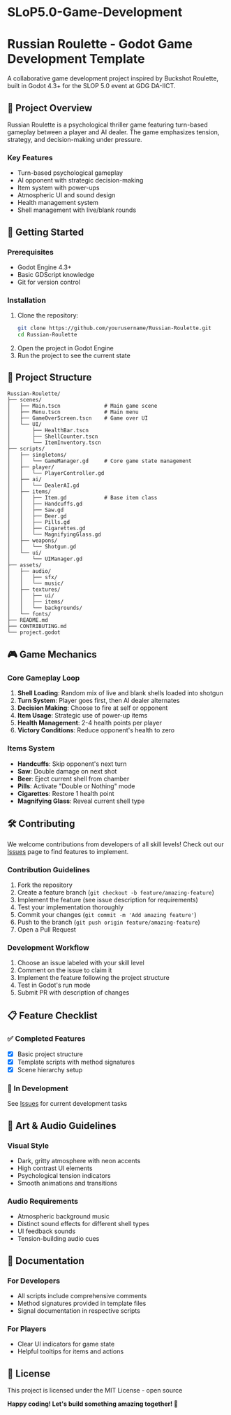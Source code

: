 # SLoP5.0-Game-Development
# Russian Roulette - Godot Game Development Template

A collaborative game development project inspired by Buckshot Roulette, built in Godot 4.3+ for the SLOP 5.0 event at GDG DA-IICT.

## 🎯 Project Overview

Russian Roulette is a psychological thriller game featuring turn-based gameplay between a player and AI dealer. The game emphasizes tension, strategy, and decision-making under pressure.

### Key Features
- Turn-based psychological gameplay
- AI opponent with strategic decision-making
- Item system with power-ups
- Atmospheric UI and sound design
- Health management system
- Shell management with live/blank rounds

## 🚀 Getting Started

### Prerequisites
- Godot Engine 4.3+
- Basic GDScript knowledge
- Git for version control

### Installation
1. Clone the repository:
   ```bash
   git clone https://github.com/yourusername/Russian-Roulette.git
   cd Russian-Roulette
   ```
2. Open the project in Godot Engine
3. Run the project to see the current state

## 📁 Project Structure

```
Russian-Roulette/
├── scenes/
│   ├── Main.tscn              # Main game scene
│   ├── Menu.tscn              # Main menu
│   ├── GameOverScreen.tscn    # Game over UI
│   └── UI/
│       ├── HealthBar.tscn
│       ├── ShellCounter.tscn
│       └── ItemInventory.tscn
├── scripts/
│   ├── singletons/
│   │   └── GameManager.gd     # Core game state management
│   ├── player/
│   │   └── PlayerController.gd
│   ├── ai/
│   │   └── DealerAI.gd
│   ├── items/
│   │   ├── Item.gd            # Base item class
│   │   ├── Handcuffs.gd
│   │   ├── Saw.gd
│   │   ├── Beer.gd
│   │   ├── Pills.gd
│   │   ├── Cigarettes.gd
│   │   └── MagnifyingGlass.gd
│   ├── weapons/
│   │   └── Shotgun.gd
│   └── ui/
│       └── UIManager.gd
├── assets/
│   ├── audio/
│   │   ├── sfx/
│   │   └── music/
│   ├── textures/
│   │   ├── ui/
│   │   ├── items/
│   │   └── backgrounds/
│   └── fonts/
├── README.md
├── CONTRIBUTING.md
└── project.godot
```

## 🎮 Game Mechanics

### Core Gameplay Loop
1. **Shell Loading**: Random mix of live and blank shells loaded into shotgun
2. **Turn System**: Player goes first, then AI dealer alternates
3. **Decision Making**: Choose to fire at self or opponent
4. **Item Usage**: Strategic use of power-up items
5. **Health Management**: 2-4 health points per player
6. **Victory Conditions**: Reduce opponent's health to zero

### Items System
- **Handcuffs**: Skip opponent's next turn
- **Saw**: Double damage on next shot
- **Beer**: Eject current shell from chamber
- **Pills**: Activate "Double or Nothing" mode
- **Cigarettes**: Restore 1 health point
- **Magnifying Glass**: Reveal current shell type

## 🛠️ Contributing

We welcome contributions from developers of all skill levels! Check out our [Issues](../../issues) page to find features to implement.

### Contribution Guidelines
1. Fork the repository
2. Create a feature branch (`git checkout -b feature/amazing-feature`)
3. Implement the feature (see issue description for requirements)
4. Test your implementation thoroughly
5. Commit your changes (`git commit -m 'Add amazing feature'`)
6. Push to the branch (`git push origin feature/amazing-feature`)
7. Open a Pull Request

### Development Workflow
1. Choose an issue labeled with your skill level
2. Comment on the issue to claim it
3. Implement the feature following the project structure
4. Test in Godot's run mode
5. Submit PR with description of changes

## 📋 Feature Checklist

### ✅ Completed Features
- [x] Basic project structure
- [x] Template scripts with method signatures
- [x] Scene hierarchy setup

### 🚧 In Development
See [Issues](../../issues) for current development tasks

## 🎨 Art & Audio Guidelines

### Visual Style
- Dark, gritty atmosphere with neon accents
- High contrast UI elements
- Psychological tension indicators
- Smooth animations and transitions

### Audio Requirements
- Atmospheric background music
- Distinct sound effects for different shell types
- UI feedback sounds
- Tension-building audio cues

## 📖 Documentation

### For Developers
- All scripts include comprehensive comments
- Method signatures provided in template files
- Signal documentation in respective scripts

### For Players
- Clear UI indicators for game state
- Helpful tooltips for items and actions

## 📄 License

This project is licensed under the MIT License - open source



**Happy coding! Let's build something amazing together! 🚀**

